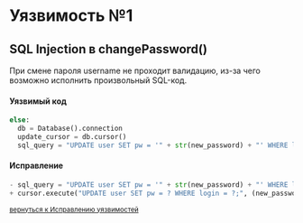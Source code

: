 # Уязвимость №1
## SQL Injection в changePassword()

При смене пароля username не проходит валидацию, из-за чего возможно исполнить произвольный SQL-код.

#### Уязвимый код
```python
else:
  db = Database().connection
  update_cursor = db.cursor()
  sql_query = "UPDATE user SET pw = '" + str(new_password) + "' WHERE login = '" + str(username) + "';"
```
#### Исправление

```python
- sql_query = "UPDATE user SET pw = '" + str(new_password) + "' WHERE login = '" + str(username) + "';"
+ cursor.execute("UPDATE user SET pw = ? WHERE login = ?;", (new_password, username))
```
<sub>[вернуться к Исправлению уязвимостей](../)</sub>
